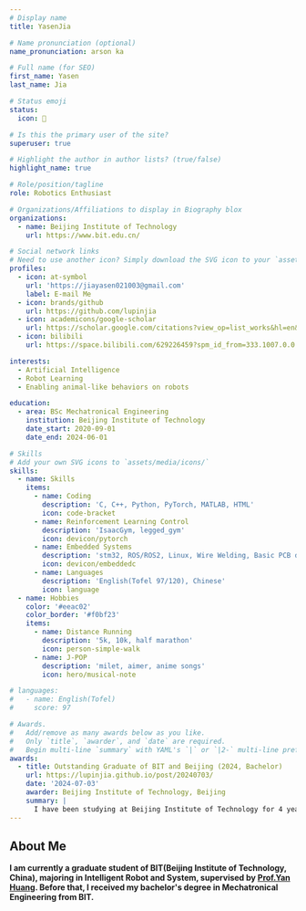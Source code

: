 ```yaml
---
# Display name
title: YasenJia

# Name pronunciation (optional)
name_pronunciation: arson ka

# Full name (for SEO)
first_name: Yasen
last_name: Jia

# Status emoji
status:
  icon: 🤖

# Is this the primary user of the site?
superuser: true

# Highlight the author in author lists? (true/false)
highlight_name: true

# Role/position/tagline
role: Robotics Enthusiast

# Organizations/Affiliations to display in Biography blox
organizations:
  - name: Beijing Institute of Technology
    url: https://www.bit.edu.cn/

# Social network links
# Need to use another icon? Simply download the SVG icon to your `assets/media/icons/` folder.
profiles:
  - icon: at-symbol
    url: 'https://jiayasen021003@gmail.com'
    label: E-mail Me
  - icon: brands/github
    url: https://github.com/lupinjia
  - icon: academicons/google-scholar
    url: https://scholar.google.com/citations?view_op=list_works&hl=en&hl=en&user=jimch4UAAAAJ
  - icon: bilibili
    url: https://space.bilibili.com/629226459?spm_id_from=333.1007.0.0

interests:
  - Artificial Intelligence
  - Robot Learning
  - Enabling animal-like behaviors on robots

education:
  - area: BSc Mechatronical Engineering
    institution: Beijing Institute of Technology
    date_start: 2020-09-01
    date_end: 2024-06-01

# Skills
# Add your own SVG icons to `assets/media/icons/`
skills:
  - name: Skills
    items:
      - name: Coding
        description: 'C, C++, Python, PyTorch, MATLAB, HTML'
        icon: code-bracket
      - name: Reinforcement Learning Control
        description: 'IsaacGym, legged_gym'
        icon: devicon/pytorch
      - name: Embedded Systems
        description: 'stm32, ROS/ROS2, Linux, Wire Welding, Basic PCB design'
        icon: devicon/embeddedc
      - name: Languages
        description: 'English(Tofel 97/120), Chinese'
        icon: language
  - name: Hobbies
    color: '#eeac02'
    color_border: '#f0bf23'
    items:
      - name: Distance Running
        description: '5k, 10k, half marathon'
        icon: person-simple-walk
      - name: J-POP
        description: 'milet, aimer, anime songs'
        icon: hero/musical-note

# languages:
#   - name: English(Tofel)
#     score: 97

# Awards.
#   Add/remove as many awards below as you like.
#   Only `title`, `awarder`, and `date` are required.
#   Begin multi-line `summary` with YAML's `|` or `|2-` multi-line prefix and indent 2 spaces below.
awards:
  - title: Outstanding Graduate of BIT and Beijing (2024, Bachelor)
    url: https://lupinjia.github.io/post/20240703/
    date: '2024-07-03'
    awarder: Beijing Institute of Technology, Beijing
    summary: |
      I have been studying at Beijing Institute of Technology for 4 years, thanks for the support from my friends and tutors.
---
```


## About Me

**I am currently a graduate student of BIT(Beijing Institute of Technology, China), majoring in Intelligent Robot and System, supervised by [Prof.Yan Huang](https://smen.bit.edu.cn/szdw/szml/znjqryjs/qb08/49135f36d043414b8210855c1622822e.htm). Before that, I received my bachelor's degree in Mechatronical Engineering from BIT.**


